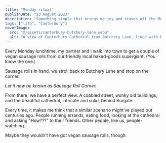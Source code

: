 ```yaml
---
title: "Monday ritual"
publishDate: "23 August 2023"
description: "Something simple that brings me joy and staves off the Monday blues."
tags: ["life", "Canterbury"]
coverImage:
  src: "@/assets/canterbury-butchery-lane.webp"
  alt: "A view of Canterbury Cathedral from Butchery Lane, lined with historic buildings"
---
```


Every Monday lunchtime, my partner and I walk into town to get a couple of vegan sausage rolls from our friendly local baked-goods supergiant. (You know the one.)

Sausage rolls in hand, we stroll back to Butchery Lane and stop on the corner.

_Let it now be known as Sausage Roll Corner._

From there, we have a perfect view. A cobbled street, wonky old buildings, and the beautiful cathedral, intricate and solid, behind Burgate.

Every time, it makes me think that a similar scenario might've played out centuries ago. People running errands, eating food, looking at the cathedral and asking "How???" to their friends. Other people, like us, people-watching.

Maybe they wouldn't have got vegan sausage rolls, though.
